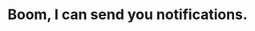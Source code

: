 
<html>
    <head>
        <meta charset="utf-8">
        <script type="text/javascript" src="noti-test-v1.js"></script>
    </head>
    <body>
        <h1>Boom, I can send you notifications.</h1>
    </body>
</html>
